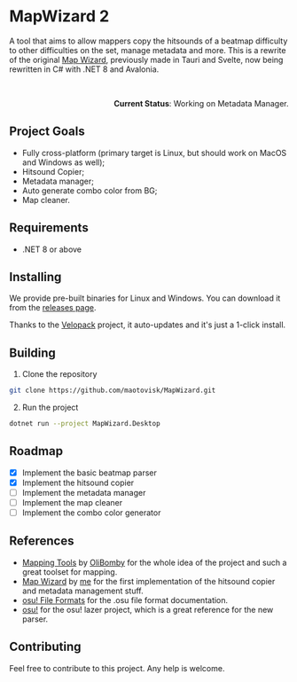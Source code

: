 # MapWizard 2

A tool that aims to allow mappers copy the hitsounds of a beatmap difficulty to other difficulties on the set, manage metadata and more. This is a rewrite of the original [Map Wizard](https://github.com/maotovisk/map-wizard), previously made in Tauri and Svelte, now being rewritten in C# with .NET 8 and Avalonia.

<br/>

<p align="right"><b>Current Status</b>: Working on Metadata Manager.</p>

## Project Goals

- Fully cross-platform (primary target is Linux, but should work on MacOS and Windows as well);
- Hitsound Copier;
- Metadata manager;
- Auto generate combo color from BG;
- Map cleaner.

## Requirements

- .NET 8 or above

## Installing
We provide pre-built binaries for Linux and Windows. You can download it from the [releases page](
https://github.com/maotovisk/MapWizard/releases). 
 
Thanks to the [Velopack](https://velopack.io/) project, it auto-updates and it's just a 1-click install.

## Building

1. Clone the repository

```bash
git clone https://github.com/maotovisk/MapWizard.git
```

2. Run the project

```bash
dotnet run --project MapWizard.Desktop
```

## Roadmap

- [x] Implement the basic beatmap parser
- [x] Implement the hitsound copier
- [ ] Implement the metadata manager
- [ ] Implement the map cleaner
- [ ] Implement the combo color generator

## References

- [Mapping Tools](https://github.com/olibomby/mapping_tools) by [OliBomby](https://github.com/olibomby) for the whole idea of the project and such a great toolset for mapping.
- [Map Wizard](https://github.com/maotovisk/map-wizard) by [me](https://github.com/maotovisk) for the first implementation of the hitsound copier and metadata management stuff.
- [osu! File Formats](https://osu.ppy.sh/help/wiki/osu!_File_Formats) for the .osu file format documentation.
- [osu!](https://github.com/ppy/osu) for the osu! lazer project, which is a great reference for the new parser.

## Contributing

Feel free to contribute to this project. Any help is welcome.
